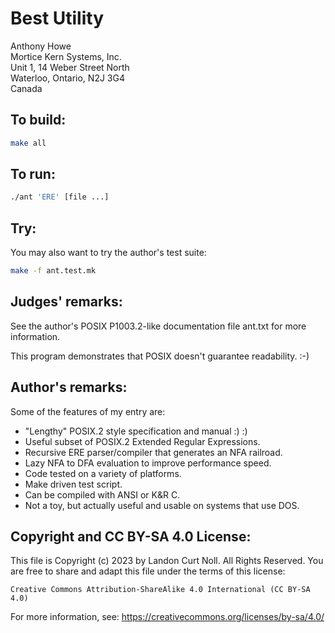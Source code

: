 # Best Utility

Anthony Howe  
Mortice Kern Systems, Inc.  
Unit 1, 14 Weber Street North  
Waterloo, Ontario, N2J 3G4  
Canada

## To build:

```sh
make all
```

## To run:

```sh
./ant 'ERE' [file ...]
```

## Try:

You may also want to try the author's test suite:

```sh
make -f ant.test.mk
```

## Judges' remarks:

See the author's POSIX P1003.2-like documentation file ant.txt for more
information.

This program demonstrates that POSIX doesn't guarantee readability.  :-)

## Author's remarks:

Some of the features of my entry are:

-  "Lengthy" POSIX.2 style specification and manual :) :) 
-  Useful subset of POSIX.2 Extended Regular Expressions.
-  Recursive ERE parser/compiler that generates an NFA railroad. 
-  Lazy NFA to DFA evaluation to improve performance speed.
-  Code tested on a variety of platforms.
-  Make driven test script.
-  Can be compiled with ANSI or K&R C.
-  Not a toy, but actually useful and usable on systems that use DOS.

## Copyright and CC BY-SA 4.0 License:

This file is Copyright (c) 2023 by Landon Curt Noll.  All Rights Reserved.
You are free to share and adapt this file under the terms of this license:

    Creative Commons Attribution-ShareAlike 4.0 International (CC BY-SA 4.0)

For more information, see: https://creativecommons.org/licenses/by-sa/4.0/
